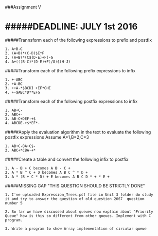 ###Assignment V

#####DEADLINE: JULY 1st 2016
=================

#####Trannsform each of the following expressions to prefix and postfix
```
1. A+B-C
2. (A+B)*(C-D)$E*F
3. (A+B)*(C$(D-E)+F)-G
4. A+(((B-C)*(D-E)+F)/G)$(H-J)
```

#####Transform each of the following prefix expressions to infix
```
1. +-ABC
2. +A-BC
3. ++A-*$BCDI +EF*GHI
4. +-$ABC*D**EFG
```

#####Transform each of the following postfix expressions to infix
```
1. AB+C-
2. ABC+-
3. AB-C+DEF-+$
4. ABCDE-+$*EF*-
```

#####Apply the evaluation algorithm in the text to evaluate the following postfix expressions Assume A=1,B=2,C=3
```
1. AB+C-BA+C$-
2. ABC+*CBA-+*
```

#####Create a table and convert the following infix to postfix
```
1. A - B + C becomes A B - C +
2. A * B ^ C + D becomes A B C ^ * D +
3. A * (B + C * D) + E becomes A B C D * + * E +
```

#####MISSING GAP "THIS QUESTION SHOULD BE STRICTLY DONE"
``` 
1. I've uploaded Expression_Trees.pdf file in Unit 3 folder do study it and try to answer the question of old question 2067  question number 5

2. So far we have discussed about queues now explain about "Priority Queue" how is this so different from other queues. Implement with C program.

3. Write a program to show Array implementation of circular queue
```
